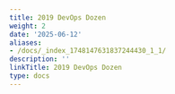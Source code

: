 ```yaml
---
title: 2019 DevOps Dozen
weight: 2
date: '2025-06-12'
aliases:
- /docs/_index_1748147631837244430_1_1/
description: ''
linkTitle: 2019 DevOps Dozen
type: docs
---
```



